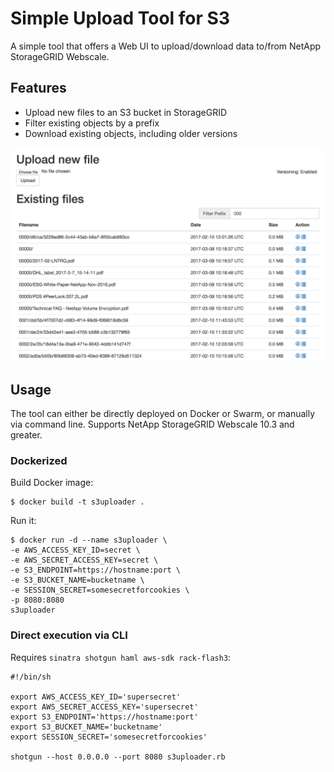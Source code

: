 # Simple Upload Tool for S3

A simple tool that offers a Web UI to upload/download data to/from NetApp StorageGRID Webscale.

## Features

* Upload new files to an S3 bucket in StorageGRID
* Filter existing objects by a prefix
* Download existing objects, including older versions

![alt text](screenshots/screenshot.png "Screenshot")

## Usage

The tool can either be directly deployed on Docker or Swarm, or manually via command line. Supports NetApp StorageGRID Webscale 10.3 and greater.

### Dockerized
Build Docker image:
```
$ docker build -t s3uploader .
```
Run it:
```
$ docker run -d --name s3uploader \
-e AWS_ACCESS_KEY_ID=secret \
-e AWS_SECRET_ACCESS_KEY=secret \
-e S3_ENDPOINT=https://hostname:port \
-e S3_BUCKET_NAME=bucketname \
-e SESSION_SECRET=somesecretforcookies \
-p 8080:8080
s3uploader
```

### Direct execution via CLI

Requires `sinatra shotgun haml aws-sdk rack-flash3`:
```
#!/bin/sh

export AWS_ACCESS_KEY_ID='supersecret'
export AWS_SECRET_ACCESS_KEY='supersecret'
export S3_ENDPOINT='https://hostname:port'
export S3_BUCKET_NAME='bucketname'
export SESSION_SECRET='somesecretforcookies'

shotgun --host 0.0.0.0 --port 8080 s3uploader.rb
```
